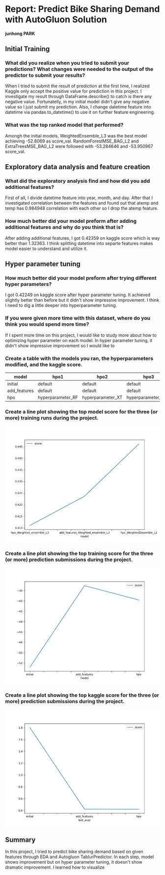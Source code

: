 # Report: Predict Bike Sharing Demand with AutoGluon Solution
#### junhong PARK

## Initial Training
### What did you realize when you tried to submit your predictions? What changes were needed to the output of the predictor to submit your results?
When I tried to submit the result of prediction at the first time, I realized Kaggle only accept the positive value for prediction in this project. I investigate my result through DataFrame.describe() to catch is there any negative value. Fortunatelly, in my initial model didn't give any negative value so I just submit my prediction.
Also, I change datetime feature into datetime via pandas.to_datetime() to use it on further feature engineering.

### What was the top ranked model that performed?
Amongh the initial models, WeightedEnsemble_L3 was the best model achieving -52.8069 as score_val. RandomForestMSE_BAG_L2 and ExtraTreesMSE_BAG_L2 were followed with -53.284646 and -53.950967 score_val.

## Exploratory data analysis and feature creation
### What did the exploratory analysis find and how did you add additional features?
First of all, I divide datetime feature into year, month, and day. After that I investigated correlation between the features and found out that atemp and temp has 0.984948 correlation with each other so I drop the atemp feature.

### How much better did your model preform after adding additional features and why do you think that is?
After adding additional features, I got 0.42359 on kaggle score which is way better than 1.32363. I think splitting datetime into separte features makes model easier to understand and utilize it.

## Hyper parameter tuning
### How much better did your model preform after trying different hyper parameters?
I got 0.42249 on kaggle score after hyper parameter tuning. It achieved slightly better than before but it didn't show impressive improvement.
I think I need to dig a little deeper into hyperparameter tuning. 

### If you were given more time with this dataset, where do you think you would spend more time?
If I spent more time on this project, I would like to study more about how to optimizing hyper parameter on each model. In hyper parameter tuning, it didn't show impressive improvement so I would like to 

### Create a table with the models you ran, the hyperparameters modified, and the kaggle score.
|model|hpo1|hpo2|hpo3|score|
|--|--|--|--|--|
|initial|default|default|default|1.79989|
|add_features|default|default|default|0.42359|
|hpo|hyperparameter_RF|hyperparameter_XT|hyperparameter_KNN|0.42249|

### Create a line plot showing the top model score for the three (or more) training runs during the project.


![model_train_score.png](model_train_score.png)

### Create a line plot showing the top training score for the three (or more) prediction submissions during the project.


![model_train_score_model.png](model_train_score_model.png)

### Create a line plot showing the top kaggle score for the three (or more) prediction submissions during the project.


![model_test_score.png](model_test_score.png)

## Summary
In this project, I tried to predict bike sharing demand based on given features through EDA and Autogluon TablurPredictor.
In each step, model shows improvement but on hyper parameter tuning, it doesn't show dramatic improvement.
I learned  how to visualize 
